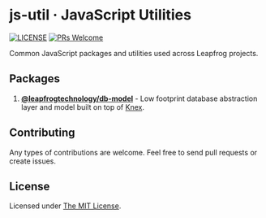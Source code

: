 # js-util · JavaScript Utilities

[![LICENSE](https://img.shields.io/github/license/leapfrogtechnology/async-store.svg?style=flat-square)](https://github.com/leapfrogtechnology/async-store/blob/master/LICENSE)
[![PRs Welcome](https://img.shields.io/badge/PRs-welcome-brightgreen.svg?style=flat-square)](https://github.com/leapfrogtechnology/async-store#contributing)

Common JavaScript packages and utilities used across Leapfrog projects.

## Packages

1. [**@leapfrogtechnology/db-model**](packages/db-model) - Low footprint database abstraction layer and model built on top of [Knex](http://knexjs.org/).

## Contributing

Any types of contributions are welcome. Feel free to send pull requests or create issues.

## License

Licensed under [The MIT License](LICENSE).
